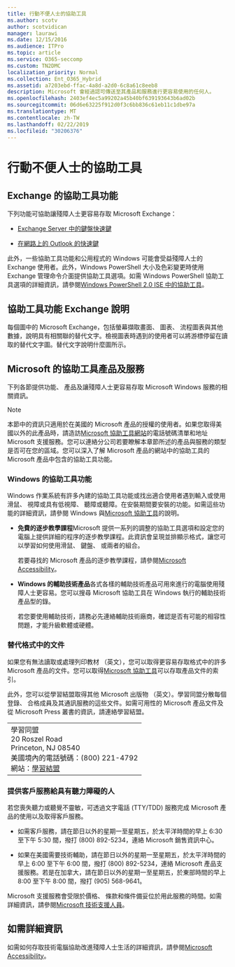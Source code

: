 ```yaml
---
title: 行動不便人士的協助工具
ms.author: scotv
author: scotvidican
manager: laurawi
ms.date: 12/15/2016
ms.audience: ITPro
ms.topic: article
ms.service: O365-seccomp
ms.custom: TN2DMC
localization_priority: Normal
ms.collection: Ent_O365_Hybrid
ms.assetid: a7203ebd-ffac-4a8d-a2d0-6c8a61c8eeb8
description: Microsoft 會經過認可傳送至其產品和服務進行更容易使用的任何人。
ms.openlocfilehash: 2403ef4ec5a99202a45b40bf639193643b6ad02b
ms.sourcegitcommit: 06d6e63225f912d0f3c6bb836c61eb11c1dbe97a
ms.translationtype: MT
ms.contentlocale: zh-TW
ms.lasthandoff: 02/22/2019
ms.locfileid: "30206376"
---
```

# <a name="accessibility-for-people-with-disabilities"></a>行動不便人士的協助工具

## <a name="accessibility-features-of-exchange"></a>Exchange 的協助工具功能

下列功能可協助讓殘障人士更容易存取 Microsoft Exchange：
  
- [Exchange Server 中的鍵盤快速鍵](http://technet.microsoft.com/library/146b2b52-1ef8-4606-991a-4cf4da694970.aspx)
    
- [在網路上的 Outlook 的快速鍵](https://go.microsoft.com/fwlink/p/?LinkId=268079)
    
此外，一些協助工具功能和公用程式的 Windows 可能會受益殘障人士的 Exchange 使用者。此外，Windows PowerShell 大小及色彩變更時使用 Exchange 管理命令介面提供協助工具選項。如需 Windows PowerShell 協助工具選項的詳細資訊，請參閱[Windows PowerShell 2.0 ISE 中的協助工具](https://go.microsoft.com/fwlink/p/?LinkId=258240)。
  
## <a name="accessibility-features-of-exchange-help"></a>協助工具功能 Exchange 說明

每個圖中的 Microsoft Exchange，包括螢幕擷取畫面、 圖表、 流程圖表與其他數據，說明具有相關聯的替代文字。檢視圖表時遇到的使用者可以將游標停留在讀取的替代文字圖。替代文字說明什麼圖所示。
  
## <a name="accessibility-products-and-services-from-microsoft"></a>Microsoft 的協助工具產品及服務

下列各節提供功能、 產品及讓殘障人士更容易存取 Microsoft Windows 服務的相關資訊。
  
> [!NOTE]
> 本節中的資訊只適用於在美國的 Microsoft 產品的授權的使用者。如果您取得美國以外的此產品時，請造訪[Microsoft 協助工具網站](https://www.microsoft.com/enable)的電話號碼清單和地址 Microsoft 支援服務。您可以連絡分公司若要瞭解本章節所述的產品與服務的類型是否可在您的區域。您可以深入了解 Microsoft 產品的網站中的協助工具的 Microsoft 產品中包含的協助工具功能。 
  
### <a name="accessibility-features-of-windows"></a>Windows 的協助工具功能

Windows 作業系統有許多內建的協助工具功能或找出適合使用者遇到輸入或使用滑鼠、 視障或具有低視障、 聽障或聽障。在安裝期間要安裝的功能。如需這些功能的詳細資訊，請參閱 Windows 與[Microsoft 協助工具](https://go.microsoft.com/fwlink/p/?linkId=18139)的說明。
  
- **免費的逐步教學課程**Microsoft 提供一系列的調整的協助工具選項和設定您的電腦上提供詳細的程序的逐步教學課程。此資訊會呈現並排顯示格式，讓您可以學習如何使用滑鼠、 鍵盤、 或兩者的組合。 
    
    若要尋找的 Microsoft 產品的逐步教學課程，請參閱[Microsoft Accessibility](https://go.microsoft.com/fwlink/p/?linkId=18139)。
    
- **Windows 的輔助技術產品**各式各樣的輔助技術產品可用來進行的電腦使用殘障人士更容易。您可以搜尋 Microsoft 協助工具在 Windows 執行的輔助技術產品型的錄。 
    
    若您要使用輔助技術，請務必先連絡輔助技術廠商，確認是否有可能的相容性問題，才能升級軟體或硬體。 
    
### <a name="documentation-in-alternative-formats"></a>替代格式中的文件

如果您有無法讀取或處理列印教材 （英文），您可以取得更容易存取格式中的許多 Microsoft 產品的文件。您可以取得[Microsoft 協助工具](https://go.microsoft.com/fwlink/p/?linkId=18139)可以存取產品文件的索引。 
  
此外，您可以從學習結盟取得其他 Microsoft 出版物 （英文）。學習同盟分散每個登錄、 合格成員及其通訊服務的這些文件。如需可用性的 Microsoft 產品文件及從 Microsoft Press 叢書的資訊，請連絡學習結盟。 
  
||
|:-----|
|學習同盟  <br/> 20 Roszel Road  <br/> Princeton, NJ 08540  <br/> 美國境內的電話號碼：(800) 221-4792  <br/> 網站：[學習結盟](https://www.learningally.org/) <br/> |
   
### <a name="customer-service-for-people-with-hearing-impairments"></a>提供客戶服務給具有聽力障礙的人

若您喪失聽力或聽覺不靈敏，可透過文字電話 (TTY/TDD) 服務完成 Microsoft 產品的使用以及取得客戶服務。
  
- 如需客戶服務，請在節日以外的星期一至星期五，於太平洋時間的早上 6:30 至下午 5:30 間，撥打 (800) 892-5234，連絡 Microsoft 銷售資訊中心。 
    
- 如果在美國需要技術輔助，請在節日以外的星期一至星期五，於太平洋時間的早上 6:00 至下午 6:00 間，撥打 (800) 892-5234，連絡 Microsoft 產品支援服務。若是在加拿大，請在節日以外的星期一至星期五，於東部時間的早上 8:00 至下午 8:00 間，撥打 (905) 568-9641。 
    
Microsoft 支援服務會受限於價格、 條款和條件備妥位於用此服務的時間。如需詳細資訊，請參閱[Microsoft 技術支援人員](https://go.microsoft.com/fwlink/p/?linkId=18142)。
  
## <a name="for-more-information"></a>如需詳細資訊

如需如何存取技術電腦協助改進殘障人士生活的詳細資訊，請參閱[Microsoft Accessibility](http://go.microsoft.com/fwlink/p/?linkId=18139)。 
  

